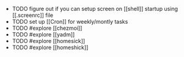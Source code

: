 - TODO figure out if you can setup screen on [[shell]] startup using [[.screenrc]] file
- TODO set up [[Cron]] for weekly/montly tasks
- TODO #explore [[chezmoi]]
- TODO #explore [[yadm]]
- TODO #explore [[homesick]]
- TODO #explore [[homeshick]]